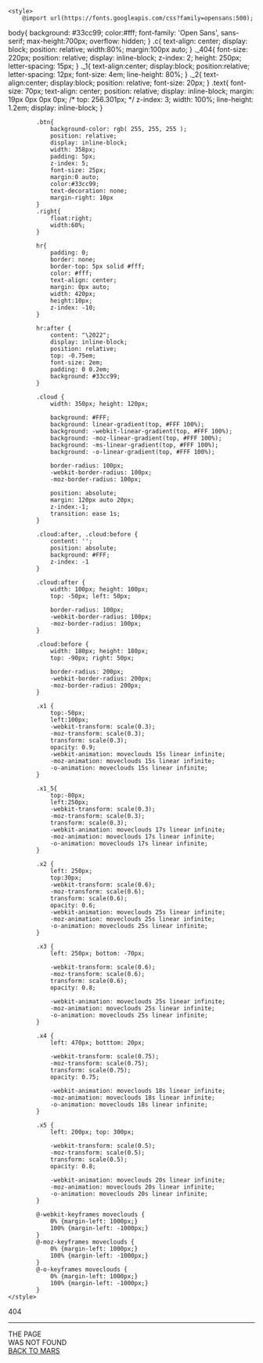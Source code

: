 <!DOCTYPE html>
<html lang="en">

<head>
    <meta charset="UTF-8">
    <meta name="viewport" content="width=device-width, initial-scale=1.0">
    <meta http-equiv="X-UA-Compatible" content="ie=edge">
    <link rel="stylesheet" href="404.css">
    <title>404</title>

    <style>
        @import url(https://fonts.googleapis.com/css?family=opensans:500);
body{
                background: #33cc99;
                color:#fff;
                font-family: 'Open Sans', sans-serif;
                max-height:700px;
                overflow: hidden;
            }
            .c{
                text-align: center;
                display: block;
                position: relative;
                width:80%;
                margin:100px auto;
            }
            ._404{
                font-size: 220px;
                position: relative;
                display: inline-block;
                z-index: 2;
                height: 250px;
                letter-spacing: 15px;
            }
            ._1{
                text-align:center;
                display:block;
                position:relative;
                letter-spacing: 12px;
                font-size: 4em;
                line-height: 80%;
            }
            ._2{
                text-align:center;
                display:block;
                position: relative;
                font-size: 20px;
            }
            .text{
                font-size: 70px;
                text-align: center;
                position: relative;
                display: inline-block;
                margin: 19px 0px 0px 0px;
                /* top: 256.301px; */
                z-index: 3;
                width: 100%;
                line-height: 1.2em;
                display: inline-block;
            }
           

            .btn{
                background-color: rgb( 255, 255, 255 );
                position: relative;
                display: inline-block;
                width: 358px;
                padding: 5px;
                z-index: 5;
                font-size: 25px;
                margin:0 auto;
                color:#33cc99;
                text-decoration: none;
                margin-right: 10px
            }
            .right{
                float:right;
                width:60%;
            }
            
            hr{
                padding: 0;
                border: none;
                border-top: 5px solid #fff;
                color: #fff;
                text-align: center;
                margin: 0px auto;
                width: 420px;
                height:10px;
                z-index: -10;
            }
            
            hr:after {
                content: "\2022";
                display: inline-block;
                position: relative;
                top: -0.75em;
                font-size: 2em;
                padding: 0 0.2em;
                background: #33cc99;
            }
            
            .cloud {
                width: 350px; height: 120px;

                background: #FFF;
                background: linear-gradient(top, #FFF 100%);
                background: -webkit-linear-gradient(top, #FFF 100%);
                background: -moz-linear-gradient(top, #FFF 100%);
                background: -ms-linear-gradient(top, #FFF 100%);
                background: -o-linear-gradient(top, #FFF 100%);

                border-radius: 100px;
                -webkit-border-radius: 100px;
                -moz-border-radius: 100px;

                position: absolute;
                margin: 120px auto 20px;
                z-index:-1;
                transition: ease 1s;
            }

            .cloud:after, .cloud:before {
                content: '';
                position: absolute;
                background: #FFF;
                z-index: -1
            }

            .cloud:after {
                width: 100px; height: 100px;
                top: -50px; left: 50px;

                border-radius: 100px;
                -webkit-border-radius: 100px;
                -moz-border-radius: 100px;
            }

            .cloud:before {
                width: 180px; height: 180px;
                top: -90px; right: 50px;

                border-radius: 200px;
                -webkit-border-radius: 200px;
                -moz-border-radius: 200px;
            }
            
            .x1 {
                top:-50px;
                left:100px;
                -webkit-transform: scale(0.3);
                -moz-transform: scale(0.3);
                transform: scale(0.3);
                opacity: 0.9;
                -webkit-animation: moveclouds 15s linear infinite;
                -moz-animation: moveclouds 15s linear infinite;
                -o-animation: moveclouds 15s linear infinite;
            }
            
            .x1_5{
                top:-80px;
                left:250px;
                -webkit-transform: scale(0.3);
                -moz-transform: scale(0.3);
                transform: scale(0.3);
                -webkit-animation: moveclouds 17s linear infinite;
                -moz-animation: moveclouds 17s linear infinite;
                -o-animation: moveclouds 17s linear infinite; 
            }

            .x2 {
                left: 250px;
                top:30px;
                -webkit-transform: scale(0.6);
                -moz-transform: scale(0.6);
                transform: scale(0.6);
                opacity: 0.6; 
                -webkit-animation: moveclouds 25s linear infinite;
                -moz-animation: moveclouds 25s linear infinite;
                -o-animation: moveclouds 25s linear infinite;
            }

            .x3 {
                left: 250px; bottom: -70px;

                -webkit-transform: scale(0.6);
                -moz-transform: scale(0.6);
                transform: scale(0.6);
                opacity: 0.8; 

                -webkit-animation: moveclouds 25s linear infinite;
                -moz-animation: moveclouds 25s linear infinite;
                -o-animation: moveclouds 25s linear infinite;
            }

            .x4 {
                left: 470px; botttom: 20px;

                -webkit-transform: scale(0.75);
                -moz-transform: scale(0.75);
                transform: scale(0.75);
                opacity: 0.75;

                -webkit-animation: moveclouds 18s linear infinite;
                -moz-animation: moveclouds 18s linear infinite;
                -o-animation: moveclouds 18s linear infinite;
            }

            .x5 {
                left: 200px; top: 300px;

                -webkit-transform: scale(0.5);
                -moz-transform: scale(0.5);
                transform: scale(0.5);
                opacity: 0.8; 

                -webkit-animation: moveclouds 20s linear infinite;
                -moz-animation: moveclouds 20s linear infinite;
                -o-animation: moveclouds 20s linear infinite;
            }

            @-webkit-keyframes moveclouds {
                0% {margin-left: 1000px;}
                100% {margin-left: -1000px;}
            }
            @-moz-keyframes moveclouds {
                0% {margin-left: 1000px;}
                100% {margin-left: -1000px;}
            }
            @-o-keyframes moveclouds {
                0% {margin-left: 1000px;}
                100% {margin-left: -1000px;}
            }
    </style>

</head>

<body>
    <div id="clouds">
        <div class="cloud x1"></div>
        <div class="cloud x1_5"></div>
        <div class="cloud x2"></div>
        <div class="cloud x3"></div>
        <div class="cloud x4"></div>
        <div class="cloud x5"></div>
    </div>
    <div class='c'>
        <div class='_404'>404</div>
        <hr>
        <div class='_1'>THE PAGE</div>
        <div class='_2'>WAS NOT FOUND</div>
        <a class='btn' href='/'>BACK TO MARS</a>
    </div>
</body>

</html>